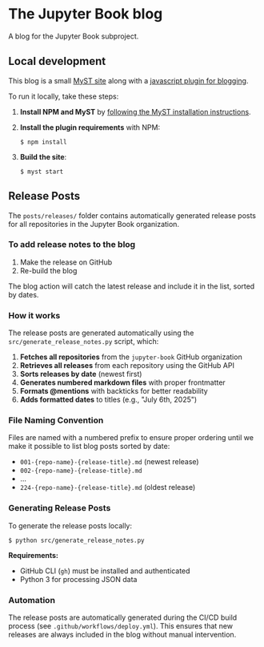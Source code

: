 # The Jupyter Book blog

A blog for the Jupyter Book subproject.

## Local development

This blog is a small [MyST site](https://mystmd.org) along with a [javascript plugin for blogging](plugins/blog.mjs).

To run it locally, take these steps:

1. **Install NPM and MyST** by [following the MyST installation instructions](https://mystmd.org/guide/installing).
2. **Install the plugin requirements** with NPM:

   ```shell
   $ npm install
   ```
3. **Build the site**:

   ```shell
   $ myst start
   ```

## Release Posts

The `posts/releases/` folder contains automatically generated release posts for all repositories in the Jupyter Book organization.

### To add release notes to the blog

1. Make the release on GitHub
2. Re-build the blog

The blog action will catch the latest release and include it in the list, sorted by dates.

### How it works

The release posts are generated automatically using the `src/generate_release_notes.py` script, which:

1. **Fetches all repositories** from the `jupyter-book` GitHub organization
2. **Retrieves all releases** from each repository using the GitHub API
3. **Sorts releases by date** (newest first)
4. **Generates numbered markdown files** with proper frontmatter
5. **Formats @mentions** with backticks for better readability
6. **Adds formatted dates** to titles (e.g., "July 6th, 2025")

### File Naming Convention

Files are named with a numbered prefix to ensure proper ordering until we make it possible to list blog posts sorted by date:
- `001-{repo-name}-{release-title}.md` (newest release)
- `002-{repo-name}-{release-title}.md`
- ...
- `224-{repo-name}-{release-title}.md` (oldest release)

### Generating Release Posts

To generate the release posts locally:

```shell
$ python src/generate_release_notes.py
```

**Requirements:**
- GitHub CLI (`gh`) must be installed and authenticated
- Python 3 for processing JSON data

### Automation

The release posts are automatically generated during the CI/CD build process (see `.github/workflows/deploy.yml`). This ensures that new releases are always included in the blog without manual intervention.
